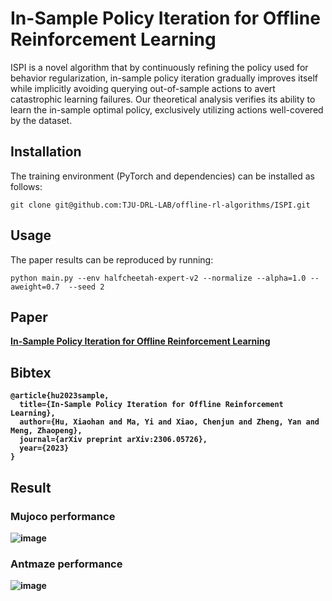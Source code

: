 # In-Sample Policy Iteration for Offline Reinforcement Learning

ISPI is a novel algorithm that by continuously refining the policy used for behavior regularization, 
in-sample policy iteration gradually improves itself while implicitly avoiding querying 
out-of-sample actions to avert catastrophic learning failures. Our theoretical analysis verifies its 
ability to learn the in-sample optimal policy, exclusively utilizing actions well-covered by the dataset.

## Installation
The training environment (PyTorch and dependencies) can be installed as follows:

```
git clone git@github.com:TJU-DRL-LAB/offline-rl-algorithms/ISPI.git
```

## Usage

The paper results can be reproduced by running:
```
python main.py --env halfcheetah-expert-v2 --normalize --alpha=1.0 --aweight=0.7  --seed 2
```

## Paper
<b>[In-Sample Policy Iteration for Offline Reinforcement Learning](https://arxiv.org/pdf/2306.05726.pdf) <br>


## Bibtex
```
@article{hu2023sample,
  title={In-Sample Policy Iteration for Offline Reinforcement Learning},
  author={Hu, Xiaohan and Ma, Yi and Xiao, Chenjun and Zheng, Yan and Meng, Zhaopeng},
  journal={arXiv preprint arXiv:2306.05726},
  year={2023}
}
```

## Result
### Mujoco performance
![image](https://github.com/TJU-DRL-LAB/AI-Optimizer/blob/main/offline-rl-algorithms/ISPI/fig/mujoco-performance.jpg)
### Antmaze performance
![image](https://github.com/TJU-DRL-LAB/AI-Optimizer/blob/main/offline-rl-algorithms/ISPI/fig/antmaze-performance.jpg
)
